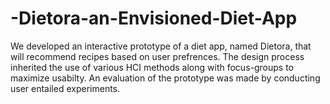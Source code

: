 # -Dietora-an-Envisioned-Diet-App
We developed an interactive prototype of a diet app, named Dietora, that will recommend recipes based on user prefrences. The design process inherited the use of various HCI methods along with focus-groups to maximize usabilty. An evaluation of the prototype was made by conducting user entailed experiments.
